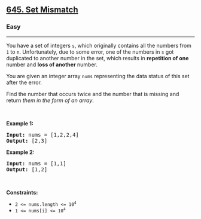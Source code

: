 <h2><a href="https://leetcode.com/problems/set-mismatch/">645. Set Mismatch</a></h2><h3>Easy</h3><hr><div style="user-select: auto;"><p style="user-select: auto;">You have a set of integers <code style="user-select: auto;">s</code>, which originally contains all the numbers from <code style="user-select: auto;">1</code> to <code style="user-select: auto;">n</code>. Unfortunately, due to some error, one of the numbers in <code style="user-select: auto;">s</code> got duplicated to another number in the set, which results in <strong style="user-select: auto;">repetition of one</strong> number and <strong style="user-select: auto;">loss of another</strong> number.</p>

<p style="user-select: auto;">You are given an integer array <code style="user-select: auto;">nums</code> representing the data status of this set after the error.</p>

<p style="user-select: auto;">Find the number that occurs twice and the number that is missing and return <em style="user-select: auto;">them in the form of an array</em>.</p>

<p style="user-select: auto;">&nbsp;</p>
<p style="user-select: auto;"><strong style="user-select: auto;">Example 1:</strong></p>
<pre style="user-select: auto;"><strong style="user-select: auto;">Input:</strong> nums = [1,2,2,4]
<strong style="user-select: auto;">Output:</strong> [2,3]
</pre><p style="user-select: auto;"><strong style="user-select: auto;">Example 2:</strong></p>
<pre style="user-select: auto;"><strong style="user-select: auto;">Input:</strong> nums = [1,1]
<strong style="user-select: auto;">Output:</strong> [1,2]
</pre>
<p style="user-select: auto;">&nbsp;</p>
<p style="user-select: auto;"><strong style="user-select: auto;">Constraints:</strong></p>

<ul style="user-select: auto;">
	<li style="user-select: auto;"><code style="user-select: auto;">2 &lt;= nums.length &lt;= 10<sup style="user-select: auto;">4</sup></code></li>
	<li style="user-select: auto;"><code style="user-select: auto;">1 &lt;= nums[i] &lt;= 10<sup style="user-select: auto;">4</sup></code></li>
</ul>
</div>